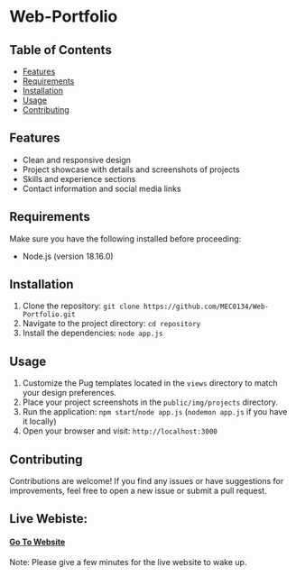 # Web-Portfolio

## Table of Contents

- [Features](#features)
- [Requirements](#requirements)
- [Installation](#installation)
- [Usage](#usage)
- [Contributing](#contributing)

## Features

- Clean and responsive design
- Project showcase with details and screenshots of projects
- Skills and experience sections
- Contact information and social media links

## Requirements

Make sure you have the following installed before proceeding:

- Node.js (version 18.16.0)

## Installation

1. Clone the repository: `git clone https://github.com/MEC0134/Web-Portfolio.git`
2. Navigate to the project directory: `cd repository`
3. Install the dependencies: `node app.js`

## Usage

1. Customize the Pug templates located in the `views` directory to match your design preferences.
2. Place your project screenshots in the `public/img/projects` directory.
3. Run the application: `npm start`/`node app.js` (`nodemon app.js` if you have it locally)
4. Open your browser and visit: `http://localhost:3000`


## Contributing

Contributions are welcome! If you find any issues or have suggestions for improvements, feel free to open a new issue or submit a pull request.
 
 ## Live Webiste:
 
 #### [Go To Website](https://chivalrous-seasoned-gallium.glitch.me/)

Note: Please give a few minutes for the live website to wake up.
